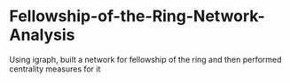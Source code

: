 # Fellowship-of-the-Ring-Network-Analysis
Using igraph, built a network for fellowship of the ring and then performed centrality measures for it
